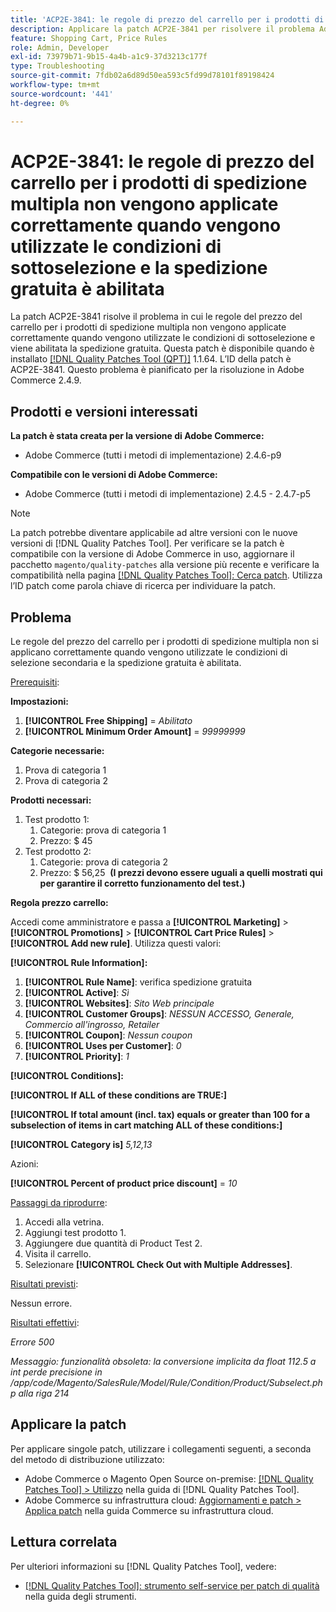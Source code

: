 ```yaml
---
title: 'ACP2E-3841: le regole di prezzo del carrello per i prodotti di spedizione multipla non vengono applicate correttamente quando vengono utilizzate le condizioni di sottoselezione e la spedizione gratuita è abilitata'
description: Applicare la patch ACP2E-3841 per risolvere il problema Adobe Commerce in cui le regole del prezzo del carrello per i prodotti di spedizione multipla non vengono applicate correttamente quando vengono utilizzate condizioni di selezione secondaria e la spedizione gratuita è abilitata.
feature: Shopping Cart, Price Rules
role: Admin, Developer
exl-id: 73979b71-9b15-4a4b-a1c9-37d3213c177f
type: Troubleshooting
source-git-commit: 7fdb02a6d89d50ea593c5fd99d78101f89198424
workflow-type: tm+mt
source-wordcount: '441'
ht-degree: 0%

---
```


# ACP2E-3841: le regole di prezzo del carrello per i prodotti di spedizione multipla non vengono applicate correttamente quando vengono utilizzate le condizioni di sottoselezione e la spedizione gratuita è abilitata

La patch ACP2E-3841 risolve il problema in cui le regole del prezzo del carrello per i prodotti di spedizione multipla non vengono applicate correttamente quando vengono utilizzate le condizioni di sottoselezione e viene abilitata la spedizione gratuita. Questa patch è disponibile quando è installato [[!DNL Quality Patches Tool (QPT)]](/help/tools/quality-patches-tool/quality-patches-tool-to-self-serve-quality-patches.md) 1.1.64. L’ID della patch è ACP2E-3841. Questo problema è pianificato per la risoluzione in Adobe Commerce 2.4.9.

## Prodotti e versioni interessati

**La patch è stata creata per la versione di Adobe Commerce:**

* Adobe Commerce (tutti i metodi di implementazione) 2.4.6-p9

**Compatibile con le versioni di Adobe Commerce:**

* Adobe Commerce (tutti i metodi di implementazione) 2.4.5 - 2.4.7-p5

>[!NOTE]
>
>La patch potrebbe diventare applicabile ad altre versioni con le nuove versioni di [!DNL Quality Patches Tool]. Per verificare se la patch è compatibile con la versione di Adobe Commerce in uso, aggiornare il pacchetto `magento/quality-patches` alla versione più recente e verificare la compatibilità nella pagina [[!DNL Quality Patches Tool]: Cerca patch](https://experienceleague.adobe.com/tools/commerce-quality-patches/index.html). Utilizza l’ID patch come parola chiave di ricerca per individuare la patch.

## Problema

Le regole del prezzo del carrello per i prodotti di spedizione multipla non si applicano correttamente quando vengono utilizzate le condizioni di selezione secondaria e la spedizione gratuita è abilitata.

<u>Prerequisiti</u>:

**Impostazioni:**
1. **[!UICONTROL Free Shipping]** = *Abilitato*
1. **[!UICONTROL Minimum Order Amount]** = *99999999*

**Categorie necessarie:**
1. Prova di categoria 1
1. Prova di categoria 2

**Prodotti necessari:**
1. Test prodotto 1:
   1. Categorie: prova di categoria 1
   1. Prezzo: $ 45
1. Test prodotto 2:
   1. Categorie: prova di categoria 2
   1. Prezzo: $ 56,25 
      **(I prezzi devono essere uguali a quelli mostrati qui per garantire il corretto funzionamento del test.)**

**Regola prezzo carrello:**

Accedi come amministratore e passa a **[!UICONTROL Marketing]** > **[!UICONTROL Promotions]** > **[!UICONTROL Cart Price Rules]** > **[!UICONTROL Add new rule]**. Utilizza questi valori:

**[!UICONTROL Rule Information]:**
1. **[!UICONTROL Rule Name]**: verifica spedizione gratuita
1. **[!UICONTROL Active]**: *Sì*
1. **[!UICONTROL Websites]**: *Sito Web principale*
1. **[!UICONTROL Customer Groups]**: *NESSUN ACCESSO, Generale, Commercio all&#39;ingrosso, Retailer*
1. **[!UICONTROL Coupon]**: *Nessun coupon*
1. **[!UICONTROL Uses per Customer]**: *0*
1. **[!UICONTROL Priority]**: *1*

**[!UICONTROL Conditions]:**

**[!UICONTROL If ALL of these conditions are TRUE:]**


**[!UICONTROL If total amount (incl. tax) equals or greater than 100 for a subselection of items in cart matching ALL of these conditions:]**


**[!UICONTROL Category is]** *5,12,13*

Azioni:

**[!UICONTROL Percent of product price discount]** = *10*

<u>Passaggi da riprodurre</u>:

1. Accedi alla vetrina.
2. Aggiungi test prodotto 1.
3. Aggiungere due quantità di Product Test 2.
4. Visita il carrello.
5. Selezionare **[!UICONTROL Check Out with Multiple Addresses]**.

<u>Risultati previsti</u>:

Nessun errore.

<u>Risultati effettivi</u>:

*Errore 500*

*Messaggio: funzionalità obsoleta: la conversione implicita da float 112.5 a int perde precisione in /app/code/Magento/SalesRule/Model/Rule/Condition/Product/Subselect.php alla riga 214*

## Applicare la patch

Per applicare singole patch, utilizzare i collegamenti seguenti, a seconda del metodo di distribuzione utilizzato:

* Adobe Commerce o Magento Open Source on-premise: [[!DNL Quality Patches Tool] > Utilizzo](/help/tools/quality-patches-tool/usage.md) nella guida di [!DNL Quality Patches Tool].
* Adobe Commerce su infrastruttura cloud: [Aggiornamenti e patch > Applica patch](https://experienceleague.adobe.com/docs/commerce-cloud-service/user-guide/develop/upgrade/apply-patches.html) nella guida Commerce su infrastruttura cloud.

## Lettura correlata

Per ulteriori informazioni su [!DNL Quality Patches Tool], vedere:

* [[!DNL Quality Patches Tool]: strumento self-service per patch di qualità](/help/tools/quality-patches-tool/quality-patches-tool-to-self-serve-quality-patches.md) nella guida degli strumenti.
